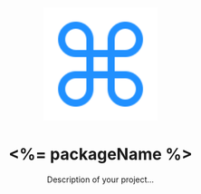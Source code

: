 <div align="center">
  <a href="" target="_blank">
    <img alt="stage logo" width="200" src="https://github.com/fujia-blogs/articles/blob/main/stage-ci/assets/stage.svg"/>
  </a>
</div>

<div align="center">
  <h1><%= packageName %></h1>
</div>

<div align="center">

Description of your project...

</div>
